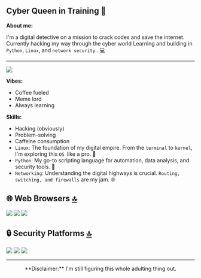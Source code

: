 ## Cyber Queen in Training 👑


**About me:**

I'm a digital detective on a mission to crack codes and save the internet. Currently hacking my way through the cyber world Learning and building in `Python`, `Linux`, and `network security`.. 💻

----
<img src="https://img.shields.io/badge/Linux-FCC624?style=for-the-badge&logo=linux&logoColor=black">

**Vibes:**
* Coffee fueled
* Meme lord
* Always learning

**Skills:**
* Hacking (obviously)
* Problem-solving
* Caffeine consumption
* `Linux`: The foundation of my digital empire. From the `terminal` to `kernel`, I'm exploring this `OS `like a pro. 🐧
* `Python`: My go-to scripting language for automation, data analysis, and security tools. 🐍
* `Networking`: Understanding the digital highways is crucial. `Routing, switching, and firewalls` are my jam. 🌐

## 🌐 Web Browsers [🔝](#menu)
<img src="https://img.shields.io/badge/Wireshark-1679A7?style=for-the-badge&logo=Wireshark&logoColor=white"/>
<img src="https://img.shields.io/badge/Brave-FB542B?style=for-the-badge&logo=Brave&logoColor=white" />  
<img src="https://img.shields.io/badge/Google_chrome-4285F4?style=for-the-badge&logo=Google-chrome&logoColor=white" />

 ## 🔒 Security Platforms [🔝](#menu)
 <img src="https://img.shields.io/badge/Bugcrowd-F26822?style=for-the-badge&logo=bugcrowd&logoColor=white"/> 
 <img src="https://img.shields.io/badge/CISCO-1BA0D7?style=for-the-badge&logo=cisco&logoColor=white"/> 
 <img src="https://img.shields.io/badge/TryHackMe-212C42?style=for-the-badge&logo=TryHackMe&logoColor=white"/>
 
 


----

<p align="center">
**Disclaimer:** I'm still figuring this whole adulting thing out. 
</p>


